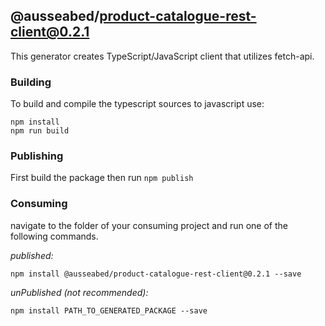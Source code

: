 ## @ausseabed/product-catalogue-rest-client@0.2.1

This generator creates TypeScript/JavaScript client that utilizes fetch-api. 

### Building

To build and compile the typescript sources to javascript use:
```
npm install
npm run build
```

### Publishing

First build the package then run ```npm publish```

### Consuming

navigate to the folder of your consuming project and run one of the following commands.

_published:_

```
npm install @ausseabed/product-catalogue-rest-client@0.2.1 --save
```

_unPublished (not recommended):_

```
npm install PATH_TO_GENERATED_PACKAGE --save
